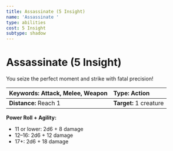 ```yaml
---
title: Assassinate (5 Insight)
name: 'Assassinate '
type: abilities
cost: 5 Insight
subtype: shadow
---
```


# Assassinate (5 Insight)

You seize the perfect moment and strike with fatal precision!

| **Keywords:** Attack, Melee, Weapon | **Type:** Action       |
| :---------------------------------- | :--------------------- |
| **Distance:** Reach 1               | **Target:** 1 creature |

**Power Roll + Agility:**

- 11 or lower: 2d6 + 8 damage
- 12–16: 2d6 + 12 damage
- 17+: 2d6 + 18 damage
